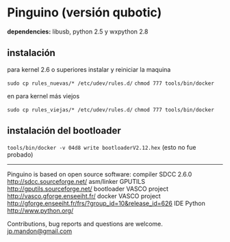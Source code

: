 Pinguino (versión qubotic)
==========================

**dependencies:** libusb, python 2.5 y wxpython 2.8

instalación
-----------

para kernel 2.6 o superiores instalar y reiniciar la maquina

`sudo cp rules_nuevas/* /etc/udev/rules.d/`
`chmod 777 tools/bin/docker`

en para kernel más viejos

`sudo cp rules_viejas/* /etc/udev/rules.d/`
`chmod 777 tools/bin/docker`

instalación del bootloader
--------------------------

`tools/bin/docker -v 04d8 write bootloaderV2.12.hex` (esto no fue probado)

--------------------------------------------

Pinguino is based on open source software:
	compiler		SDCC 2.6.0		http://sdcc.sourceforge.net/
	asm/linker		GPUTILS			http://gputils.sourceforge.net/
	bootloader		VASCO project	        http://vasco.gforge.enseeiht.fr/
        docker                  VASCO project           http://gforge.enseeiht.fr/frs/?group_id=10&release_id=626 
	IDE		        Python			http://www.python.org/
			
Contributions, bug reports and questions are welcome. jp.mandon@gmail.com
